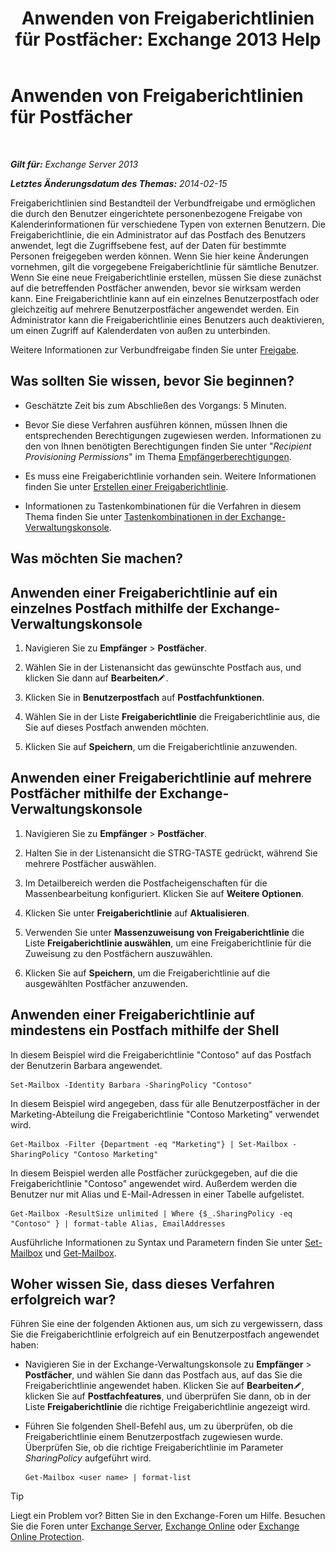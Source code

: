 ﻿---
title: 'Anwenden von Freigaberichtlinien für Postfächer: Exchange 2013 Help'
TOCTitle: Anwenden von Freigaberichtlinien für Postfächer
ms:assetid: dd4cc765-8469-4176-bb6e-d5b0f5235927
ms:mtpsurl: https://technet.microsoft.com/de-de/library/JJ657501(v=EXCHG.150)
ms:contentKeyID: 50476895
ms.date: 04/24/2018
mtps_version: v=EXCHG.150
ms.translationtype: HT
---

# Anwenden von Freigaberichtlinien für Postfächer

 

_**Gilt für:** Exchange Server 2013_

_**Letztes Änderungsdatum des Themas:** 2014-02-15_

Freigaberichtlinien sind Bestandteil der Verbundfreigabe und ermöglichen die durch den Benutzer eingerichtete personenbezogene Freigabe von Kalenderinformationen für verschiedene Typen von externen Benutzern. Die Freigaberichtlinie, die ein Administrator auf das Postfach des Benutzers anwendet, legt die Zugriffsebene fest, auf der Daten für bestimmte Personen freigegeben werden können. Wenn Sie hier keine Änderungen vornehmen, gilt die vorgegebene Freigaberichtlinie für sämtliche Benutzer. Wenn Sie eine neue Freigaberichtlinie erstellen, müssen Sie diese zunächst auf die betreffenden Postfächer anwenden, bevor sie wirksam werden kann. Eine Freigaberichtlinie kann auf ein einzelnes Benutzerpostfach oder gleichzeitig auf mehrere Benutzerpostfächer angewendet werden. Ein Administrator kann die Freigaberichtlinie eines Benutzers auch deaktivieren, um einen Zugriff auf Kalenderdaten von außen zu unterbinden.

Weitere Informationen zur Verbundfreigabe finden Sie unter [Freigabe](sharing-exchange-2013-help.md).

## Was sollten Sie wissen, bevor Sie beginnen?

  - Geschätzte Zeit bis zum Abschließen des Vorgangs: 5 Minuten.

  - Bevor Sie diese Verfahren ausführen können, müssen Ihnen die entsprechenden Berechtigungen zugewiesen werden. Informationen zu den von Ihnen benötigten Berechtigungen finden Sie unter "*Recipient Provisioning Permissions*" im Thema [Empfängerberechtigungen](recipients-permissions-exchange-2013-help.md).

  - Es muss eine Freigaberichtlinie vorhanden sein. Weitere Informationen finden Sie unter [Erstellen einer Freigaberichtlinie](create-a-sharing-policy-exchange-2013-help.md).

  - Informationen zu Tastenkombinationen für die Verfahren in diesem Thema finden Sie unter [Tastenkombinationen in der Exchange-Verwaltungskonsole](keyboard-shortcuts-in-the-exchange-admin-center-exchange-online-protection-help.md).

## Was möchten Sie machen?

## Anwenden einer Freigaberichtlinie auf ein einzelnes Postfach mithilfe der Exchange-Verwaltungskonsole

1.  Navigieren Sie zu **Empfänger** \> **Postfächer**.

2.  Wählen Sie in der Listenansicht das gewünschte Postfach aus, und klicken Sie dann auf **Bearbeiten**![Bearbeitungssymbol](images/Bb124582.6f53ccb2-1f13-4c02-bea0-30690e6ea71d(EXCHG.150).gif "Bearbeitungssymbol").

3.  Klicken Sie in **Benutzerpostfach** auf **Postfachfunktionen**.

4.  Wählen Sie in der Liste **Freigaberichtlinie** die Freigaberichtlinie aus, die Sie auf dieses Postfach anwenden möchten.

5.  Klicken Sie auf **Speichern**, um die Freigaberichtlinie anzuwenden.

## Anwenden einer Freigaberichtlinie auf mehrere Postfächer mithilfe der Exchange-Verwaltungskonsole

1.  Navigieren Sie zu **Empfänger** \> **Postfächer**.

2.  Halten Sie in der Listenansicht die STRG-TASTE gedrückt, während Sie mehrere Postfächer auswählen.

3.  Im Detailbereich werden die Postfacheigenschaften für die Massenbearbeitung konfiguriert. Klicken Sie auf **Weitere Optionen**.

4.  Klicken Sie unter **Freigaberichtlinie** auf **Aktualisieren**.

5.  Verwenden Sie unter **Massenzuweisung von Freigaberichtlinie** die Liste **Freigaberichtlinie auswählen**, um eine Freigaberichtlinie für die Zuweisung zu den Postfächern auszuwählen.

6.  Klicken Sie auf **Speichern**, um die Freigaberichtlinie auf die ausgewählten Postfächer anzuwenden.

## Anwenden einer Freigaberichtlinie auf mindestens ein Postfach mithilfe der Shell

In diesem Beispiel wird die Freigaberichtlinie "Contoso" auf das Postfach der Benutzerin Barbara angewendet.

    Set-Mailbox -Identity Barbara -SharingPolicy "Contoso"

In diesem Beispiel wird angegeben, dass für alle Benutzerpostfächer in der Marketing-Abteilung die Freigaberichtlinie "Contoso Marketing" verwendet wird.

    Get-Mailbox -Filter {Department -eq "Marketing"} | Set-Mailbox -SharingPolicy "Contoso Marketing"

In diesem Beispiel werden alle Postfächer zurückgegeben, auf die die Freigaberichtlinie "Contoso" angewendet wird. Außerdem werden die Benutzer nur mit Alias und E-Mail-Adressen in einer Tabelle aufgelistet.

    Get-Mailbox -ResultSize unlimited | Where {$_.SharingPolicy -eq "Contoso" } | format-table Alias, EmailAddresses

Ausführliche Informationen zu Syntax und Parametern finden Sie unter [Set-Mailbox](https://technet.microsoft.com/de-de/library/bb123981\(v=exchg.150\)) und [Get-Mailbox](https://technet.microsoft.com/de-de/library/bb123685\(v=exchg.150\)).

## Woher wissen Sie, dass dieses Verfahren erfolgreich war?

Führen Sie eine der folgenden Aktionen aus, um sich zu vergewissern, dass Sie die Freigaberichtlinie erfolgreich auf ein Benutzerpostfach angewendet haben:

  - Navigieren Sie in der Exchange-Verwaltungskonsole zu **Empfänger** \> **Postfächer**, und wählen Sie dann das Postfach aus, auf das Sie die Freigaberichtlinie angewendet haben. Klicken Sie auf **Bearbeiten**![Bearbeitungssymbol](images/Bb124582.6f53ccb2-1f13-4c02-bea0-30690e6ea71d(EXCHG.150).gif "Bearbeitungssymbol"), klicken Sie auf **Postfachfeatures**, und überprüfen Sie dann, ob in der Liste **Freigaberichtlinie** die richtige Freigaberichtlinie angezeigt wird.

  - Führen Sie folgenden Shell-Befehl aus, um zu überprüfen, ob die Freigaberichtlinie einem Benutzerpostfach zugewiesen wurde. Überprüfen Sie, ob die richtige Freigaberichtlinie im Parameter *SharingPolicy* aufgeführt wird.
    
        Get-Mailbox <user name> | format-list


> [!TIP]
> Liegt ein Problem vor? Bitten Sie in den Exchange-Foren um Hilfe. Besuchen Sie die Foren unter <A href="https://go.microsoft.com/fwlink/p/?linkid=60612">Exchange Server</A>, <A href="https://go.microsoft.com/fwlink/p/?linkid=267542">Exchange Online</A> oder <A href="https://go.microsoft.com/fwlink/p/?linkid=285351">Exchange Online Protection</A>.


